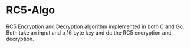 # RC5-Algo
RC5 Encryption and Decryption algorithm implemented in both C and Go. 
Both take an input and a 16 byte key and do the RC5 encryption and decryption. 
